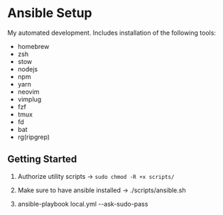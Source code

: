 # Ansible Setup

My automated development. Includes installation of the following tools:

- homebrew
- zsh
- stow
- nodejs
- npm
- yarn
- neovim
- vimplug
- fzf
- tmux
- fd
- bat
- rg(ripgrep)

## Getting Started

1. Authorize utility scripts -> ```sudo chmod -R +x scripts/```

2. Make sure to have ansible installed -> ./scripts/ansible.sh

3. ansible-playbook local.yml --ask-sudo-pass
